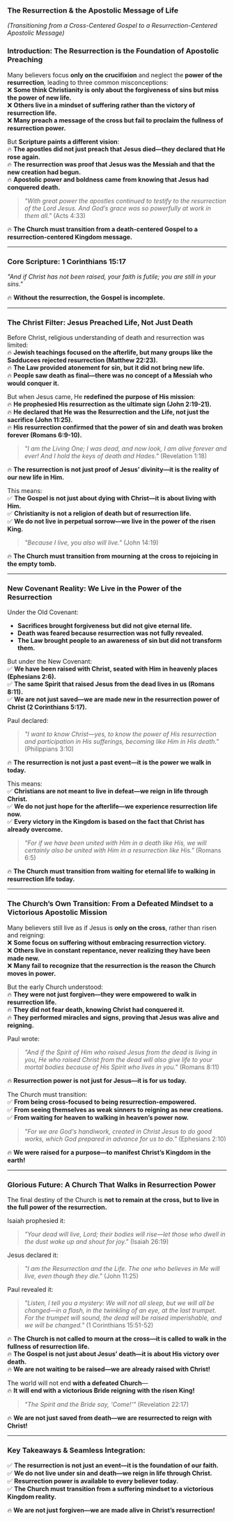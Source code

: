 ### **The Resurrection & the Apostolic Message of Life**
_(Transitioning from a Cross-Centered Gospel to a Resurrection-Centered Apostolic Message)_

### **Introduction: The Resurrection is the Foundation of Apostolic Preaching**

Many believers focus **only on the crucifixion** and neglect the **power of the resurrection**, leading to three common misconceptions:  
❌ **Some think Christianity is only about the forgiveness of sins but miss the power of new life.**  
❌ **Others live in a mindset of suffering rather than the victory of resurrection life.**  
❌ **Many preach a message of the cross but fail to proclaim the fullness of resurrection power.**

But **Scripture paints a different vision**:  
🔥 **The apostles did not just preach that Jesus died—they declared that He rose again.**  
🔥 **The resurrection was proof that Jesus was the Messiah and that the new creation had begun.**  
🔥 **Apostolic power and boldness came from knowing that Jesus had conquered death.**

> _"With great power the apostles continued to testify to the resurrection of the Lord Jesus. And God’s grace was so powerfully at work in them all."_ (Acts 4:33)

🔥 **The Church must transition from a death-centered Gospel to a resurrection-centered Kingdom message.**

---

### **Core Scripture: 1 Corinthians 15:17**

_"And if Christ has not been raised, your faith is futile; you are still in your sins."_

🔥 **Without the resurrection, the Gospel is incomplete.**

---

### **The Christ Filter: Jesus Preached Life, Not Just Death**

Before Christ, religious understanding of death and resurrection was limited:  
🔥 **Jewish teachings focused on the afterlife, but many groups like the Sadducees rejected resurrection (Matthew 22:23).**  
🔥 **The Law provided atonement for sin, but it did not bring new life.**  
🔥 **People saw death as final—there was no concept of a Messiah who would conquer it.**

But when Jesus came, He **redefined the purpose of His mission**:  
🔥 **He prophesied His resurrection as the ultimate sign (John 2:19-21).**  
🔥 **He declared that He was the Resurrection and the Life, not just the sacrifice (John 11:25).**  
🔥 **His resurrection confirmed that the power of sin and death was broken forever (Romans 6:9-10).**

> _"I am the Living One; I was dead, and now look, I am alive forever and ever! And I hold the keys of death and Hades."_ (Revelation 1:18)

🔥 **The resurrection is not just proof of Jesus’ divinity—it is the reality of our new life in Him.**

This means:  
✅ **The Gospel is not just about dying with Christ—it is about living with Him.**  
✅ **Christianity is not a religion of death but of resurrection life.**  
✅ **We do not live in perpetual sorrow—we live in the power of the risen King.**

> _"Because I live, you also will live."_ (John 14:19)

🔥 **The Church must transition from mourning at the cross to rejoicing in the empty tomb.**

---

### **New Covenant Reality: We Live in the Power of the Resurrection**

Under the Old Covenant:

- **Sacrifices brought forgiveness but did not give eternal life.**
- **Death was feared because resurrection was not fully revealed.**
- **The Law brought people to an awareness of sin but did not transform them.**

But under the New Covenant:  
✅ **We have been raised with Christ, seated with Him in heavenly places (Ephesians 2:6).**  
✅ **The same Spirit that raised Jesus from the dead lives in us (Romans 8:11).**  
✅ **We are not just saved—we are made new in the resurrection power of Christ (2 Corinthians 5:17).**

Paul declared:

> _"I want to know Christ—yes, to know the power of His resurrection and participation in His sufferings, becoming like Him in His death."_ (Philippians 3:10)

🔥 **The resurrection is not just a past event—it is the power we walk in today.**

This means:  
✅ **Christians are not meant to live in defeat—we reign in life through Christ.**  
✅ **We do not just hope for the afterlife—we experience resurrection life now.**  
✅ **Every victory in the Kingdom is based on the fact that Christ has already overcome.**

> _"For if we have been united with Him in a death like His, we will certainly also be united with Him in a resurrection like His."_ (Romans 6:5)

🔥 **The Church must transition from waiting for eternal life to walking in resurrection life today.**

---

### **The Church’s Own Transition: From a Defeated Mindset to a Victorious Apostolic Mission**

Many believers still live as if Jesus is **only on the cross**, rather than risen and reigning:  
❌ **Some focus on suffering without embracing resurrection victory.**  
❌ **Others live in constant repentance, never realizing they have been made new.**  
❌ **Many fail to recognize that the resurrection is the reason the Church moves in power.**

But the early Church understood:  
🔥 **They were not just forgiven—they were empowered to walk in resurrection life.**  
🔥 **They did not fear death, knowing Christ had conquered it.**  
🔥 **They performed miracles and signs, proving that Jesus was alive and reigning.**

Paul wrote:

> _"And if the Spirit of Him who raised Jesus from the dead is living in you, He who raised Christ from the dead will also give life to your mortal bodies because of His Spirit who lives in you."_ (Romans 8:11)

🔥 **Resurrection power is not just for Jesus—it is for us today.**

The Church must transition:  
✅ **From being cross-focused to being resurrection-empowered.**  
✅ **From seeing themselves as weak sinners to reigning as new creations.**  
✅ **From waiting for heaven to walking in heaven’s power now.**

> _"For we are God's handiwork, created in Christ Jesus to do good works, which God prepared in advance for us to do."_ (Ephesians 2:10)

🔥 **We were raised for a purpose—to manifest Christ’s Kingdom in the earth!**

---

### **Glorious Future: A Church That Walks in Resurrection Power**

The final destiny of the Church is **not to remain at the cross, but to live in the full power of the resurrection.**

Isaiah prophesied it:

> _"Your dead will live, Lord; their bodies will rise—let those who dwell in the dust wake up and shout for joy."_ (Isaiah 26:19)

Jesus declared it:

> _"I am the Resurrection and the Life. The one who believes in Me will live, even though they die."_ (John 11:25)

Paul revealed it:

> _"Listen, I tell you a mystery: We will not all sleep, but we will all be changed—in a flash, in the twinkling of an eye, at the last trumpet. For the trumpet will sound, the dead will be raised imperishable, and we will be changed."_ (1 Corinthians 15:51-52)

🔥 **The Church is not called to mourn at the cross—it is called to walk in the fullness of resurrection life.**  
🔥 **The Gospel is not just about Jesus’ death—it is about His victory over death.**  
🔥 **We are not waiting to be raised—we are already raised with Christ!**

The world will not end **with a defeated Church**—  
🔥 **It will end with a victorious Bride reigning with the risen King!**

> _"The Spirit and the Bride say, ‘Come!’"_ (Revelation 22:17)

🔥 **We are not just saved from death—we are resurrected to reign with Christ!**

---

### **Key Takeaways & Seamless Integration:**

✅ **The resurrection is not just an event—it is the foundation of our faith.**  
✅ **We do not live under sin and death—we reign in life through Christ.**  
✅ **Resurrection power is available to every believer today.**  
✅ **The Church must transition from a suffering mindset to a victorious Kingdom reality.**

🔥 **We are not just forgiven—we are made alive in Christ’s resurrection!**